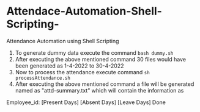 # Attendace-Automation-Shell-Scripting-
Attendance Automation using Shell Scripting
1. To generate dummy data execute the command `bash dummy.sh`
2. After executing the above mentioned command 30 files would have been generated as 1-4-2022 to 30-4-2022
3. Now to process the attendance execute command `sh processAttendance.sh`
4. After executing the above mentioned command a file will be generated named as "attd-summary.txt" which will contain the information as

Employee_id: [Present Days] [Absent Days] [Leave Days] 
Done
